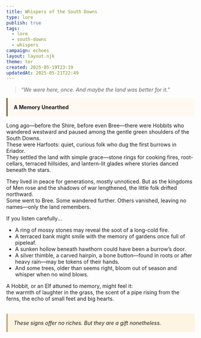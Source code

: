 ```yaml
---
title: Whispers of the South Downs
type: lore
publish: true
tags:
  - lore
  - south-downs
  - whispers
campaign: echoes
layout: layout.njk
theme: tor
created: 2025-05-19T23:19
updatedAt: 2025-05-21T22:49
---
```


> *“We were here, once. And maybe the land was better for it.”*

<div class="callout" style="background-color:#fefaf2; border-left: 4px solid #8b6f47; padding: 1rem; margin-bottom: 1rem;">
  <strong>A Memory Unearthed</strong>
</div>

Long ago—before the Shire, before even Bree—there were Hobbits who wandered westward and paused among the gentle green shoulders of the South Downs.  
These were Harfoots: quiet, curious folk who dug the first burrows in Eriador.  
They settled the land with simple grace—stone rings for cooking fires, root-cellars, terraced hillsides, and lantern-lit glades where stories danced beneath the stars.

They lived in peace for generations, mostly unnoticed. But as the kingdoms of Men rose and the shadows of war lengthened, the little folk drifted northward.  
Some went to Bree. Some wandered further. Others vanished, leaving no names—only the land remembers.

If you listen carefully...

- A ring of mossy stones may reveal the soot of a long-cold fire.  
- A terraced bank might smile with the memory of gardens once full of pipeleaf.  
- A sunken hollow beneath hawthorn could have been a burrow’s door.  
- A silver thimble, a carved hairpin, a bone button—found in roots or after heavy rain—may be tokens of their hands.  
- And some trees, older than seems right, bloom out of season and whisper when no wind blows.

A Hobbit, or an Elf attuned to memory, might feel it:  
the warmth of laughter in the grass, the scent of a pipe rising from the ferns, the echo of small feet and big hearts.

<div class="callout" style="background-color:#fdf4e1; border-left: 4px solid #c2a97e; padding: 1rem; margin-top: 2rem;">
  <em>These signs offer no riches. But they are a gift nonetheless.</em>
</div>
